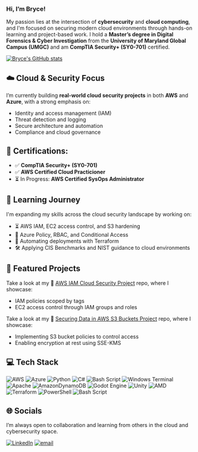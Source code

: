 ### Hi, I’m Bryce!

My passion lies at the intersection of **cybersecurity** and **cloud computing**, and I'm focused on securing modern cloud environments through hands-on learning and project-based work. I hold a **Master’s degree in Digital Forensics & Cyber Investigation** from the **University of Maryland Global Campus (UMGC)** and am **CompTIA Security+ (SY0-701)** certified. 

[![Bryce's GitHub stats](https://github-readme-stats.vercel.app/api?username=brycecox11&show_icons=true&theme=tokyonight)](https://github.com/anuraghazra/github-readme-stats)

## ☁️ Cloud & Security Focus

I’m currently building **real-world cloud security projects** in both **AWS** and **Azure**, with a strong emphasis on:
- Identity and access management (IAM)
- Threat detection and logging
- Secure architecture and automation
- Compliance and cloud governance

## 🔐 **Certifications:**
- ✅ **CompTIA Security+ (SY0-701)**
- ✅ **AWS Certified Cloud Practicioner**
- ⏳ In Progress: **AWS Certified SysOps Administrator**

## 🚀 Learning Journey

I'm expanding my skills across the cloud security landscape by working on:
- ⏳ AWS IAM, EC2 access control, and S3 hardening  
- 🔄 Azure Policy, RBAC, and Conditional Access  
- 🧪 Automating deployments with Terraform  
- 🛠️ Applying CIS Benchmarks and NIST guidance to cloud environments

## 📂 Featured Projects

Take a look at my 🔐 [AWS IAM Cloud Security Project](https://github.com/brycecox11/Projects/tree/main/AWS/AWS%20IAM%20Cloud%20Security%20Project) repo, where I showcase:
- IAM policies scoped by tags
- EC2 access control through IAM groups and roles

Take a look at my 🔐 [Securing Data in AWS S3 Buckets Project](https://github.com/brycecox11/Projects/tree/main/AWS/Securing%20Data%20in%20AWS%20S3%20Buckets) repo, where I showcase: 
- Implementing S3 bucket policies to control access
- Enabling encryption at rest using SSE-KMS

## 💻 Tech Stack
![AWS](https://img.shields.io/badge/AWS-%23FF9900.svg?style=for-the-badge&logo=amazon-aws&logoColor=white) ![Azure](https://img.shields.io/badge/azure-%230072C6.svg?style=for-the-badge&logo=microsoftazure&logoColor=white) ![Python](https://img.shields.io/badge/python-3670A0?style=for-the-badge&logo=python&logoColor=ffdd54) ![C#](https://img.shields.io/badge/c%23-%23239120.svg?style=for-the-badge&logo=csharp&logoColor=white) ![Bash Script](https://img.shields.io/badge/bash_script-%23121011.svg?style=for-the-badge&logo=gnu-bash&logoColor=white) ![Windows Terminal](https://img.shields.io/badge/Windows%20Terminal-%234D4D4D.svg?style=for-the-badge&logo=windows-terminal&logoColor=white) ![Apache](https://img.shields.io/badge/apache-%23D42029.svg?style=for-the-badge&logo=apache&logoColor=white) ![AmazonDynamoDB](https://img.shields.io/badge/Amazon%20DynamoDB-4053D6?style=for-the-badge&logo=Amazon%20DynamoDB&logoColor=white) ![Godot Engine](https://img.shields.io/badge/GODOT-%23FFFFFF.svg?style=for-the-badge&logo=godot-engine) ![Unity](https://img.shields.io/badge/unity-%23000000.svg?style=for-the-badge&logo=unity&logoColor=white) ![AMD](https://img.shields.io/badge/AMD-%23000000.svg?style=for-the-badge&logo=amd&logoColor=white) ![Terraform](https://img.shields.io/badge/terraform-%235835CC.svg?style=for-the-badge&logo=terraform&logoColor=white) ![PowerShell](https://img.shields.io/badge/PowerShell-%235391FE.svg?style=for-the-badge&logo=powershell&logoColor=white) ![Bash Script](https://img.shields.io/badge/bash_script-%23121011.svg?style=for-the-badge&logo=gnu-bash&logoColor=white)

## 🌐 Socials
I’m always open to collaboration and learning from others in the cloud and cybersecurity space.

[![LinkedIn](https://img.shields.io/badge/LinkedIn-%230077B5.svg?logo=linkedin&logoColor=white)](https://linkedin.com/in/bryce-cox-559616219) [![email](https://img.shields.io/badge/Email-D14836?logo=gmail&logoColor=white)](mailto:bcox8898@gmail.com)  
